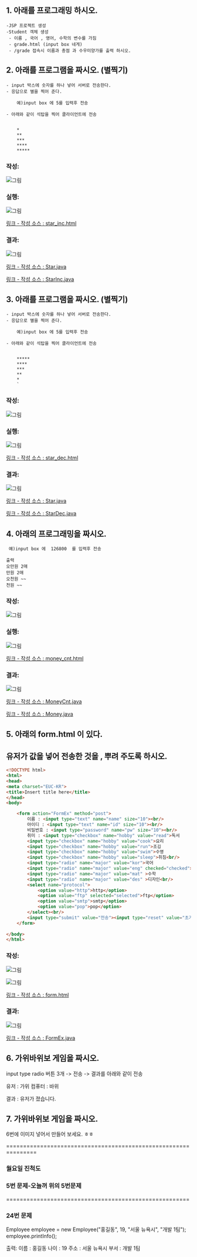 ## 1. 아래를 프로그래밍 하시오.
```
-JSP 프로젝트 생성
-Student 객체 생성
 - 이름 , 국어 , 영어, 수학의 변수를 가짐
 - grade.html (input box 네게)
 - /grade 접속시 이름과 총점 과 수우미양가를 출력 하시오.
```
## 2. 아래를 프로그램을 짜시오. (별찍기)
```
- input 박스에 숫자를 하나 넣어 서버로 전송한다.
- 응답으로 별을 찍어 준다.
    
    예)input box 에 5를 입력후 전송
    
- 아래와 같이 석탑을 찍어 클라이언트에 전송
    
    
    *
    **
    ***
    ****
    *****
```
### 작성:
![그림](21.PNG)
### 실행:
![그림](22.PNG)

[링크  - 작성 소스  : star_inc.html ](star_inc.html)
### 결과:
![그림](23.PNG)

[링크  - 작성 소스  : Star.java ](Star.java)

[링크  - 작성 소스  : StarInc.java ](StarInc.java)

## 3. 아래를 프로그램을 짜시오. (별찍기)
```
- input 박스에 숫자를 하나 넣어 서버로 전송한다.
- 응답으로 별을 찍어 준다.
    
    예)input box 에 5를 입력후 전송
    
- 아래와 같이 석탑을 찍어 클라이언트에 전송
    
    
    *****
    ****
    ***
    **
    *
    `
```
### 작성:
![그림](21.PNG)

### 실행:
![그림](32.PNG)

[링크  - 작성 소스  : star_dec.html ](star_dec.html)

### 결과:
![그림](33.PNG)

[링크  - 작성 소스  : Star.java ](Star.java)

[링크  - 작성 소스  : StarDec.java ](StarDec.java)

## 4. 아래의 프로그래밍을 짜시오.
```
 예)input box 에  126800  를 입력후 전송

출력
오만원 2매
만원 2매
오천원 ~~
천원 ~~
```
### 작성:
![그림](41.PNG)
### 실행:
![그림](42.PNG)

[링크  - 작성 소스  : money_cnt.html ](money_cnt.html)
### 결과:
![그림](43.PNG)

[링크  - 작성 소스  : MoneyCnt.java ](MoneyCnt.java)

[링크  - 작성 소스  : Money.java ](Money.java)

## 5. 아래의 form.html 이 있다.
## 유저가 값을 넣어 전송한 것을 , 뿌려 주도록 하시오.
```html
<!DOCTYPE html>
<html>
<head>
<meta charset="EUC-KR">
<title>Insert title here</title>
</head>
<body>

	<form action="FormEx" method="post">
		이름 : <input type="text" name="name" size="10"><br/>
		아이디 : <input type="text" name="id" size="10"><br/>
		비밀번호 : <input type="password" name="pw" size="10"><br/>
		취미 : <input type="checkbox" name="hobby" value="read">독서
		<input type="checkbox" name="hobby" value="cook">요리
		<input type="checkbox" name="hobby" value="run">조깅
		<input type="checkbox" name="hobby" value="swim">수영
		<input type="checkbox" name="hobby" value="sleep">취침<br/>
		<input type="radio" name="major" value="kor">국어
		<input type="radio" name="major" value="eng" checked="checked">영어
		<input type="radio" name="major" value="mat" >수학
		<input type="radio" name="major" value="des" >디자인<br/>
		<select name="protocol">
			<option value="http">http</option>
			<option value="ftp" selected="selected">ftp</option>
			<option value="smtp">smtp</option>
			<option value="pop">pop</option>
		</select><br/>
		<input type="submit" value="전송"><input type="reset" value="초기화">
	</form>
	
</body>
</html>
```
### 작성:
![그림](51.PNG)


![그림](52.PNG)

[링크 - 작성 소스 : form.html ](form.html)

### 결과:

![그림](53.PNG)

[링크 - 작성 소스 : FormEx.java ](FormEx.java)


## 6. 가위바위보 게임을 짜시오.
input type radio 버튼 3개  -> 전송 -> 결과를 아래와 같이 전송

유저 : 가위
컴퓨터 : 바위

결과 : 유저가 졌습니다.

## 7. 가위바위보 게임을 짜시오.
6번에 이미지 넣어서 만들어 보세요. ㅎㅎ 





===============================================================

###  월요일 진척도 

### 5번 문제-오늘꺼 위의 5번문제 
======================================================
### 24번 문제

Employee employee = new Employee("홍길동", 19, "서울 뉴욕시", "개발 1팀");
employee.printInfo();

출력:
이름 : 홍길동
나이 : 19
주소 : 서울 뉴욕시
부서 : 개발 1팀
